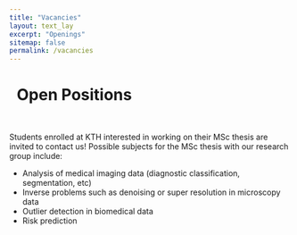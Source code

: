 ```yaml
---
title: "Vacancies"
layout: text_lay
excerpt: "Openings"
sitemap: false
permalink: /vacancies
---
```


<!-- # Open positions -->
<!-- fa-calendar-days fa-globe fa-folder-open fa-face-smile -->
<h1> <i class="fa fa-face-smile"></i>&nbsp; Open Positions</h1>
<br>

Students enrolled at KTH interested in working on their MSc thesis are invited to contact us! Possible subjects for the MSc thesis with our research group include:

- Analysis of medical imaging data (diagnostic classification, segmentation, etc)
- Inverse problems such as denoising or super resolution in microscopy data
- Outlier detection in biomedical data
- Risk prediction

<!-- <img src="{{ site.url }}{{ site.baseurl }}/images/homepic/SciLifeLab_foggy.jpg" width="90%" style="float: center"  /> -->
<!-- <br><br><br> -->
<br>